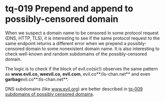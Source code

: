# tq-019 Prepend and append to possibly-censored domain

When we suspect a domain name to be censored in some protocol request (DNS,
HTTP, TLS), it is interesting to see if the same protocol request to the same endpoint
returns a different error when we prepend a possibly-censored domain to some
nonexistent domain name. It is also interesting to check well-known and random
subdomains of the possibly-censored domain.

The logic is to check if the block of evil.co(sic!) observes the same pattern as
**www.**evil.co, **we**evil.co, evil.co**m**, evil.co**.tls-chan.net** and even
**garbag**evil.co**.tls-chan.net**.

DNS subdomains (like www.evil.org) are better described in
[tq-009 subdomains of possibly censored domains](./tq-009-subdomains-of-possibly-censored-domains.md).
